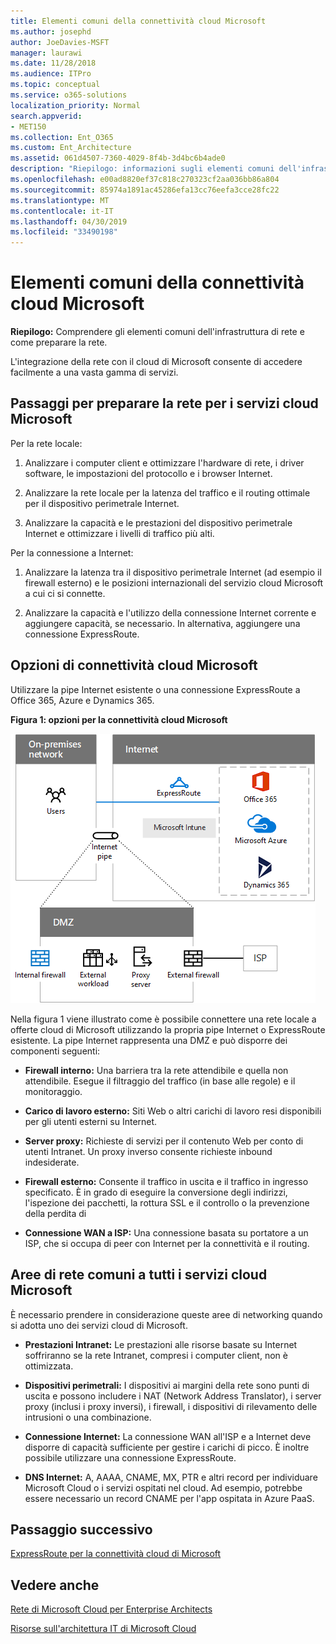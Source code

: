 ```yaml
---
title: Elementi comuni della connettività cloud Microsoft
ms.author: josephd
author: JoeDavies-MSFT
manager: laurawi
ms.date: 11/28/2018
ms.audience: ITPro
ms.topic: conceptual
ms.service: o365-solutions
localization_priority: Normal
search.appverid:
- MET150
ms.collection: Ent_O365
ms.custom: Ent_Architecture
ms.assetid: 061d4507-7360-4029-8f4b-3d4bc6b4ade0
description: "Riepilogo: informazioni sugli elementi comuni dell'infrastruttura di rete e su come preparare la rete."
ms.openlocfilehash: e00ad8820ef37c818c270323cf2aa036bb86a804
ms.sourcegitcommit: 85974a1891ac45286efa13cc76eefa3cce28fc22
ms.translationtype: MT
ms.contentlocale: it-IT
ms.lasthandoff: 04/30/2019
ms.locfileid: "33490198"
---
```

# <a name="common-elements-of-microsoft-cloud-connectivity"></a>Elementi comuni della connettività cloud Microsoft

 **Riepilogo:** Comprendere gli elementi comuni dell'infrastruttura di rete e come preparare la rete.
  
L'integrazione della rete con il cloud di Microsoft consente di accedere facilmente a una vasta gamma di servizi.
  
## <a name="steps-to-prepare-your-network-for-microsoft-cloud-services"></a>Passaggi per preparare la rete per i servizi cloud Microsoft
<a name="steps"> </a>

Per la rete locale:
  
1. Analizzare i computer client e ottimizzare l'hardware di rete, i driver software, le impostazioni del protocollo e i browser Internet.
    
2. Analizzare la rete locale per la latenza del traffico e il routing ottimale per il dispositivo perimetrale Internet.
    
3. Analizzare la capacità e le prestazioni del dispositivo perimetrale Internet e ottimizzare i livelli di traffico più alti.
    
Per la connessione a Internet:
  
1. Analizzare la latenza tra il dispositivo perimetrale Internet (ad esempio il firewall esterno) e le posizioni internazionali del servizio cloud Microsoft a cui ci si connette.
    
2. Analizzare la capacità e l'utilizzo della connessione Internet corrente e aggiungere capacità, se necessario. In alternativa, aggiungere una connessione ExpressRoute.
    
## <a name="microsoft-cloud-connectivity-options"></a>Opzioni di connettività cloud Microsoft
<a name="steps"> </a>

Utilizzare la pipe Internet esistente o una connessione ExpressRoute a Office 365, Azure e Dynamics 365.
  
**Figura 1: opzioni per la connettività cloud Microsoft**

![Figura 1: opzioni per la connettività cloud Microsoft](media/Network-Poster/CommonElements.png)

  
Nella figura 1 viene illustrato come è possibile connettere una rete locale a offerte cloud di Microsoft utilizzando la propria pipe Internet o ExpressRoute esistente. La pipe Internet rappresenta una DMZ e può disporre dei componenti seguenti:
  
- **Firewall interno:** Una barriera tra la rete attendibile e quella non attendibile. Esegue il filtraggio del traffico (in base alle regole) e il monitoraggio.
    
- **Carico di lavoro esterno:** Siti Web o altri carichi di lavoro resi disponibili per gli utenti esterni su Internet.
    
- **Server proxy:** Richieste di servizi per il contenuto Web per conto di utenti Intranet. Un proxy inverso consente richieste inbound indesiderate.
    
- **Firewall esterno:** Consente il traffico in uscita e il traffico in ingresso specificato. È in grado di eseguire la conversione degli indirizzi, l'ispezione dei pacchetti, la rottura SSL e il controllo o la prevenzione della perdita di
    
- **Connessione WAN a ISP:** Una connessione basata su portatore a un ISP, che si occupa di peer con Internet per la connettività e il routing.
    
## <a name="areas-of-networking-common-to-all-microsoft-cloud-services"></a>Aree di rete comuni a tutti i servizi cloud Microsoft
<a name="steps"> </a>

È necessario prendere in considerazione queste aree di networking quando si adotta uno dei servizi cloud di Microsoft.
  
- **Prestazioni Intranet:** Le prestazioni alle risorse basate su Internet soffriranno se la rete Intranet, compresi i computer client, non è ottimizzata.
    
- **Dispositivi perimetrali:** I dispositivi ai margini della rete sono punti di uscita e possono includere i NAT (Network Address Translator), i server proxy (inclusi i proxy inversi), i firewall, i dispositivi di rilevamento delle intrusioni o una combinazione.
    
- **Connessione Internet:** La connessione WAN all'ISP e a Internet deve disporre di capacità sufficiente per gestire i carichi di picco. È inoltre possibile utilizzare una connessione ExpressRoute.
    
- **DNS Internet:** A, AAAA, CNAME, MX, PTR e altri record per individuare Microsoft Cloud o i servizi ospitati nel cloud. Ad esempio, potrebbe essere necessario un record CNAME per l'app ospitata in Azure PaaS.
    

## <a name="next-step"></a>Passaggio successivo

[ExpressRoute per la connettività cloud di Microsoft](expressroute-for-microsoft-cloud-connectivity.md)

## <a name="see-also"></a>Vedere anche

<a name="steps"> </a>

[Rete di Microsoft Cloud per Enterprise Architects](microsoft-cloud-networking-for-enterprise-architects.md)
  
[Risorse sull'architettura IT di Microsoft Cloud](microsoft-cloud-it-architecture-resources.md)


